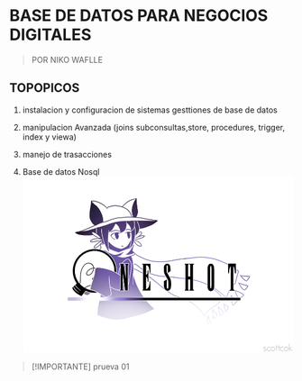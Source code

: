 #   BASE DE DATOS PARA NEGOCIOS DIGITALES 

> POR NIKO WAFLLE

## **TOPOPICOS**

1. instalacion y configuracion de sistemas gesttiones de base de datos 

1. manipulacion Avanzada (joins subconsultas,store, procedures, trigger, index y viewa)
1. manejo de trasacciones
1. Base de datos Nosql
![BASE DE DATOS](./unidad_1/img/ONESHOT.png)
> [!IMPORTANTE]
> prueva 01


